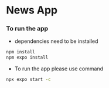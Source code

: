 # News App

### To run the app

- dependencies need to be installed

```bash
npm install
npm expo install
```

- To run the app please use command

```bash
npx expo start -c
```
